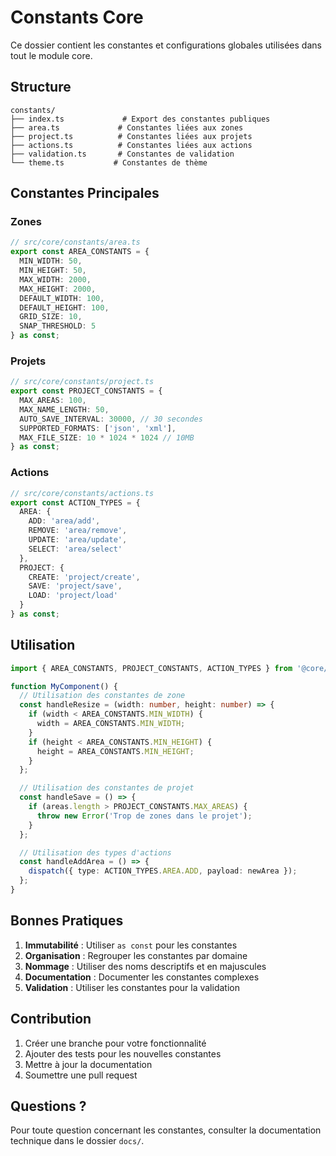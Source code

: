 # Constants Core

Ce dossier contient les constantes et configurations globales utilisées dans tout le module core.

## Structure

```
constants/
├── index.ts             # Export des constantes publiques
├── area.ts             # Constantes liées aux zones
├── project.ts          # Constantes liées aux projets
├── actions.ts          # Constantes liées aux actions
├── validation.ts       # Constantes de validation
└── theme.ts           # Constantes de thème
```

## Constantes Principales

### Zones

```typescript
// src/core/constants/area.ts
export const AREA_CONSTANTS = {
  MIN_WIDTH: 50,
  MIN_HEIGHT: 50,
  MAX_WIDTH: 2000,
  MAX_HEIGHT: 2000,
  DEFAULT_WIDTH: 100,
  DEFAULT_HEIGHT: 100,
  GRID_SIZE: 10,
  SNAP_THRESHOLD: 5
} as const;
```

### Projets

```typescript
// src/core/constants/project.ts
export const PROJECT_CONSTANTS = {
  MAX_AREAS: 100,
  MAX_NAME_LENGTH: 50,
  AUTO_SAVE_INTERVAL: 30000, // 30 secondes
  SUPPORTED_FORMATS: ['json', 'xml'],
  MAX_FILE_SIZE: 10 * 1024 * 1024 // 10MB
} as const;
```

### Actions

```typescript
// src/core/constants/actions.ts
export const ACTION_TYPES = {
  AREA: {
    ADD: 'area/add',
    REMOVE: 'area/remove',
    UPDATE: 'area/update',
    SELECT: 'area/select'
  },
  PROJECT: {
    CREATE: 'project/create',
    SAVE: 'project/save',
    LOAD: 'project/load'
  }
} as const;
```

## Utilisation

```typescript
import { AREA_CONSTANTS, PROJECT_CONSTANTS, ACTION_TYPES } from '@core/constants';

function MyComponent() {
  // Utilisation des constantes de zone
  const handleResize = (width: number, height: number) => {
    if (width < AREA_CONSTANTS.MIN_WIDTH) {
      width = AREA_CONSTANTS.MIN_WIDTH;
    }
    if (height < AREA_CONSTANTS.MIN_HEIGHT) {
      height = AREA_CONSTANTS.MIN_HEIGHT;
    }
  };

  // Utilisation des constantes de projet
  const handleSave = () => {
    if (areas.length > PROJECT_CONSTANTS.MAX_AREAS) {
      throw new Error('Trop de zones dans le projet');
    }
  };

  // Utilisation des types d'actions
  const handleAddArea = () => {
    dispatch({ type: ACTION_TYPES.AREA.ADD, payload: newArea });
  };
}
```

## Bonnes Pratiques

1. **Immutabilité** : Utiliser `as const` pour les constantes
2. **Organisation** : Regrouper les constantes par domaine
3. **Nommage** : Utiliser des noms descriptifs et en majuscules
4. **Documentation** : Documenter les constantes complexes
5. **Validation** : Utiliser les constantes pour la validation

## Contribution

1. Créer une branche pour votre fonctionnalité
2. Ajouter des tests pour les nouvelles constantes
3. Mettre à jour la documentation
4. Soumettre une pull request

## Questions ?

Pour toute question concernant les constantes, consulter la documentation technique dans le dossier `docs/`. 
